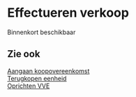 # Effectueren verkoop

Binnenkort beschikbaar

## Zie ook

[Aangaan koopovereenkomst](../Aangaan-koopovereenkomst/)  
[Terugkopen eenheid](../Terugkopen-eenheid/)  
[Oprichten VVE](../Oprichten-VVE/)  

